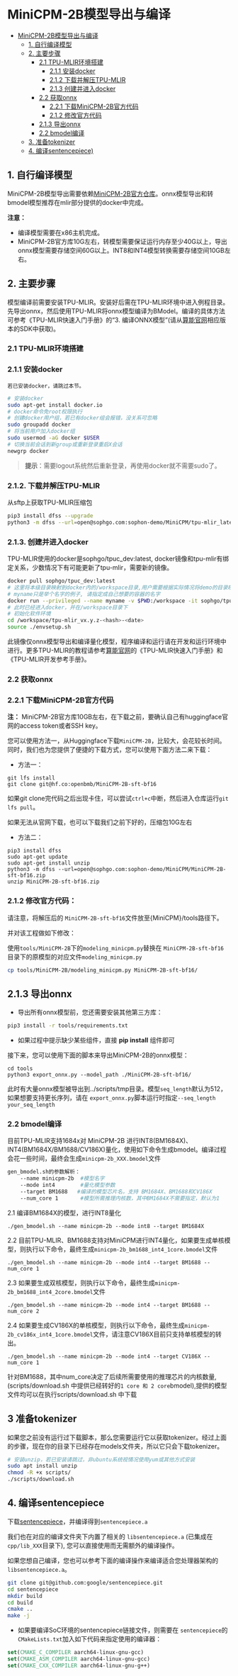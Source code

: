 # MiniCPM-2B模型导出与编译

- [MiniCPM-2B模型导出与编译](#MiniCPM-2B模型导出与编译)
  - [1. 自行编译模型](#1-自行编译模型)
  - [2. 主要步骤](#2-主要步骤)
    - [2.1 TPU-MLIR环境搭建](#21-tpu-mlir环境搭建)
      - [2.1.1 安装docker](#211-安装docker)
      - [2.1.2 下载并解压TPU-MLIR](#212-下载并解压tpu-mlir)
      - [2.1.3 创建并进入docker](#213-创建并进入docker)
    - [2.2 获取onnx](#22-获取onnx)
      - [2.2.1 下载MiniCPM-2B官方代码](#221-下载MiniCPM-2B官方代码)
      - [2.1.2 修改官方代码](#212-修改官方代码)
    - [2.1.3 导出onnx](#213-导出onnx)
    - [2.2 bmodel编译](#22-bmodel编译)
  - [3. 准备tokenizer](#3-准备tokenizer)
  - [4. 编译sentencepiece)](#4-编译sentencepiece)


## 1. 自行编译模型

MiniCPM-2B模型导出需要依赖[MiniCPM-2B官方仓库](https://huggingface.co/openbmb/MiniCPM-2B-sft-bf16)。onnx模型导出和转bmodel模型推荐在mlir部分提供的docker中完成。


**注意：** 

- 编译模型需要在x86主机完成。
- MiniCPM-2B官方库10G左右，转模型需要保证运行内存至少40G以上，导出onnx模型需要存储空间60G以上。INT8和INT4模型转换需要存储空间10GB左右。

## 2. 主要步骤
模型编译前需要安装TPU-MLIR。安装好后需在TPU-MLIR环境中进入例程目录。先导出onnx，然后使用TPU-MLIR将onnx模型编译为BModel。编译的具体方法可参考《TPU-MLIR快速入门手册》的“3. 编译ONNX模型”(请从[算能官网](https://developer.sophgo.com/site/index/material/31/all.html)相应版本的SDK中获取)。

### 2.1 TPU-MLIR环境搭建

### 2.1.1 安装docker

    若已安装docker，请跳过本节。
```bash
# 安装docker
sudo apt-get install docker.io
# docker命令免root权限执行
# 创建docker用户组，若已有docker组会报错，没关系可忽略
sudo groupadd docker
# 将当前用户加入docker组
sudo usermod -aG docker $USER
# 切换当前会话到新group或重新登录重启X会话
newgrp docker​ 
```
> **提示**：需要logout系统然后重新登录，再使用docker就不需要sudo了。

### 2.1.2. 下载并解压TPU-MLIR

从sftp上获取TPU-MLIR压缩包

```bash
pip3 install dfss --upgrade
python3 -m dfss --url=open@sophgo.com:sophon-demo/MiniCPM/tpu-mlir_latest.tar.gz
```

### 2.1.3. 创建并进入docker

TPU-MLIR使用的docker是sophgo/tpuc_dev:latest, docker镜像和tpu-mlir有绑定关系，少数情况下有可能更新了tpu-mlir，需要新的镜像。
```bash
docker pull sophgo/tpuc_dev:latest
# 这里将本级目录映射到docker内的/workspace目录,用户需要根据实际情况将demo的目录映射到docker里面
# myname只是举个名字的例子, 请指定成自己想要的容器的名字
docker run --privileged --name myname -v $PWD:/workspace -it sophgo/tpuc_dev:latest
# 此时已经进入docker，并在/workspace目录下
# 初始化软件环境
cd /workspace/tpu-mlir_vx.y.z-<hash>-<date>
source ./envsetup.sh
```
此镜像仅onnx模型导出和编译量化模型，程序编译和运行请在开发和运行环境中进行。更多TPU-MLIR的教程请参考[算能官网](https://developer.sophgo.com/site/index/material/31/all.html)的《TPU-MLIR快速入门手册》和《TPU-MLIR开发参考手册》。

### 2.2 获取onnx

### 2.2.1 下载MiniCPM-2B官方代码

**注：** MiniCPM-2B官方库10GB左右，在下载之前，要确认自己有huggingface官网的access token或者SSH key。

您可以使用方法一，从Huggingface下载`MiniCPM-2B`，比较大，会花较长时间。同时，我们也为您提供了便捷的下载方式，您可以使用下面方法二来下载：

- 方法一：

``` shell
git lfs install
git clone git@hf.co:openbmb/MiniCPM-2B-sft-bf16
```
如果git clone完代码之后出现卡住，可以尝试`ctrl+c`中断，然后进入仓库运行`git lfs pull`。

如果无法从官网下载，也可以下载我们之前下好的，压缩包10G左右

- 方法二：

``` shell
pip3 install dfss
sudo apt-get update
sudo apt-get install unzip
python3 -m dfss --url=open@sophgo.com:sophon-demo/MiniCPM/MiniCPM-2B-sft-bf16.zip
unzip MiniCPM-2B-sft-bf16.zip
```

### 2.1.2 修改官方代码：

请注意，将解压后的 `MiniCPM-2B-sft-bf16`文件放至{MiniCPM}/tools路径下。

并对该工程做如下修改：

使用`tools/MiniCPM-2B`下的`modeling_minicpm.py`替换在 `MiniCPM-2B-sft-bf16` 目录下的原模型的对应文件`modeling_minicpm.py`

```bash
cp tools/MiniCPM-2B/modeling_minicpm.py MiniCPM-2B-sft-bf16/
```

## 2.1.3 导出onnx

- 导出所有onnx模型前，您还需要安装其他第三方库：

```bash
pip3 install -r tools/requirements.txt
```

- 如果过程中提示缺少某些组件，直接 **pip install** 组件即可

接下来，您可以使用下面的脚本来导出MiniCPM-2B的onnx模型：

``` shell
cd tools
python3 export_onnx.py --model_path ./MiniCPM-2B-sft-bf16/ 
```

此时有大量onnx模型被导出到../scripts/tmp目录。模型`seq_length`默认为512，如果想要支持更长序列，请在 `export_onnx.py`脚本运行时指定`--seq_length your_seq_length`

### 2.2 bmodel编译

目前TPU-MLIR支持1684x对 MiniCPM-2B 进行INT8(BM1684X)、INT4(BM1684X/BM1688/CV186X)量化，使用如下命令生成bmodel。编译过程会花一些时间，最终会生成`minicpm-2b_XXX.bmodel`文件

```bash
gen_bmodel.sh的参数解析：
    --name minicpm-2b  #模型名字
    --mode int4        #量化模型参数
    --target BM1688   #编译的模型芯片名，支持 BM1684X、BM1688和CV186X
    --num_core 1       #模型所需推理内核数，其中BM1684X不需要指定，默认为1
```


2.1 编译BM1684X的模型，进行INT8量化

```shell
./gen_bmodel.sh --name minicpm-2b --mode int8 --target BM1684X 
```

2.2 目前TPU-MLIR、BM1688支持对MiniCPM进行INT4量化，如果要生成单核模型，则执行以下命令，最终生成`minicpm-2b_bm1688_int4_1core.bmodel`文件

```shell
./gen_bmodel.sh --name minicpm-2b --mode int4 --target BM1688 --num_core 1 
```

2.3 如果要生成双核模型，则执行以下命令，最终生成`minicpm-2b_bm1688_int4_2core.bmodel`文件

```shell
./gen_bmodel.sh --name minicpm-2b --mode int4 --target BM1688 --num_core 2 
```

2.4 如果要生成CV186X的单核模型，则执行以下命令，最终生成`minicpm-2b_cv186x_int4_1core.bmodel`文件，请注意CV186X目前只支持单核模型的转出。

```shell
./gen_bmodel.sh --name minicpm-2b --mode int4 --target CV186X --num_core 1 
```

针对BM1688，其中num_core决定了后续所需要使用的推理芯片的内核数量, (scripts/download.sh 中提供已经转好的`1 core 和 2 core`bmodel),提供的模型文件均可以在执行scripts/download.sh 中下载

## 3 准备tokenizer

如果您之前没有运行过下载脚本，那么您需要运行它以获取tokenizer。经过上面的步骤，现在你的目录下已经存在models文件夹，所以它只会下载tokenizer。
```bash
# 安装unzip，若已安装请跳过，非ubuntu系统视情况使用yum或其他方式安装
sudo apt install unzip
chmod -R +x scripts/
./scripts/download.sh
```

## 4. 编译sentencepiece

下载[sentencepiece](https://github.com/google/sentencepiece)，并编译得到`sentencepiece.a`

我们也在对应的编译文件夹下内置了相关的 `libsentencepiece.a` (已集成在 `cpp/lib_XXX`目录下), 您可以直接使用而无需额外的编译操作。

如果您想自己编译，您也可以参考下面的编译操作来编译适合您处理器架构的`libsentencepiece.a`。

```bash
git clone git@github.com:google/sentencepiece.git
cd sentencepiece
mkdir build
cd build
cmake ..
make -j
```

- 如果要编译SoC环境的sentencepiece链接文件，则需要在 `sentencepiece`的`CMakeLists.txt`加入如下代码来指定使用的编译器：

```cmake
set(CMAKE_C_COMPILER aarch64-linux-gnu-gcc)
set(CMAKE_ASM_COMPILER aarch64-linux-gnu-gcc)
set(CMAKE_CXX_COMPILER aarch64-linux-gnu-g++)
```
